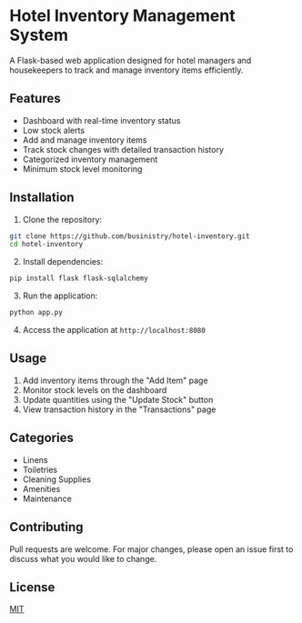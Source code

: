 # Hotel Inventory Management System

A Flask-based web application designed for hotel managers and housekeepers to track and manage inventory items efficiently.

## Features

- Dashboard with real-time inventory status
- Low stock alerts
- Add and manage inventory items
- Track stock changes with detailed transaction history
- Categorized inventory management
- Minimum stock level monitoring

## Installation

1. Clone the repository:
```bash
git clone https://github.com/businistry/hotel-inventory.git
cd hotel-inventory
```

2. Install dependencies:
```bash
pip install flask flask-sqlalchemy
```

3. Run the application:
```bash
python app.py
```

4. Access the application at `http://localhost:8080`

## Usage

1. Add inventory items through the "Add Item" page
2. Monitor stock levels on the dashboard
3. Update quantities using the "Update Stock" button
4. View transaction history in the "Transactions" page

## Categories

- Linens
- Toiletries
- Cleaning Supplies
- Amenities
- Maintenance

## Contributing

Pull requests are welcome. For major changes, please open an issue first to discuss what you would like to change.

## License

[MIT](https://choosealicense.com/licenses/mit/)
